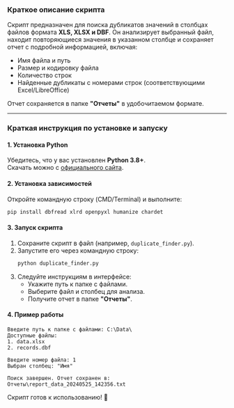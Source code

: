 ### **Краткое описание скрипта**  
Скрипт предназначен для поиска дубликатов значений в столбцах файлов формата **XLS, XLSX и DBF**. Он анализирует выбранный файл, находит повторяющиеся значения в указанном столбце и сохраняет отчет с подробной информацией, включая:  
- Имя файла и путь  
- Размер и кодировку файла  
- Количество строк  
- Найденные дубликаты с номерами строк (соответствующими Excel/LibreOffice)  

Отчет сохраняется в папке **"Отчеты"** в удобочитаемом формате.  

---

### **Краткая инструкция по установке и запуску**  

#### **1. Установка Python**  
Убедитесь, что у вас установлен **Python 3.8+**.  
Скачать можно с [официального сайта](https://www.python.org/downloads/).  

#### **2. Установка зависимостей**  
Откройте командную строку (CMD/Terminal) и выполните:  
```sh
pip install dbfread xlrd openpyxl humanize chardet
```

#### **3. Запуск скрипта**  
1. Сохраните скрипт в файл (например, `duplicate_finder.py`).  
2. Запустите его через командную строку:  
   ```sh
   python duplicate_finder.py
   ```
3. Следуйте инструкциям в интерфейсе:  
   - Укажите путь к папке с файлами.  
   - Выберите файл и столбец для анализа.  
   - Получите отчет в папке **"Отчеты"**.  

#### **4. Пример работы**  
```
Введите путь к папке с файлами: C:\Data\  
Доступные файлы:  
1. data.xlsx  
2. records.dbf  

Введите номер файла: 1  
Выбран столбец: "Имя"  

Поиск завершен. Отчет сохранен в: Отчеты\report_data_20240525_142356.txt  
```

Скрипт готов к использованию! 🚀